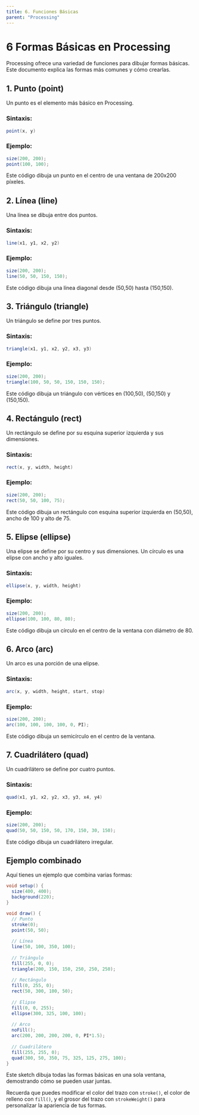 ```yaml
---
title: 6. Funciones Básicas
parent: "Processing"
---
```



# 6 Formas Básicas en Processing

Processing ofrece una variedad de funciones para dibujar formas básicas. Este documento explica las formas más comunes y cómo crearlas.

## 1. Punto (point)

Un punto es el elemento más básico en Processing.

### Sintaxis:
```java
point(x, y)
```

### Ejemplo:
```java
size(200, 200);
point(100, 100);
```

Este código dibuja un punto en el centro de una ventana de 200x200 píxeles.

## 2. Línea (line)

Una línea se dibuja entre dos puntos.

### Sintaxis:
```java
line(x1, y1, x2, y2)
```

### Ejemplo:
```java
size(200, 200);
line(50, 50, 150, 150);
```

Este código dibuja una línea diagonal desde (50,50) hasta (150,150).

## 3. Triángulo (triangle)

Un triángulo se define por tres puntos.

### Sintaxis:
```java
triangle(x1, y1, x2, y2, x3, y3)
```

### Ejemplo:
```java
size(200, 200);
triangle(100, 50, 50, 150, 150, 150);
```

Este código dibuja un triángulo con vértices en (100,50), (50,150) y (150,150).

## 4. Rectángulo (rect)

Un rectángulo se define por su esquina superior izquierda y sus dimensiones.

### Sintaxis:
```java
rect(x, y, width, height)
```

### Ejemplo:
```java
size(200, 200);
rect(50, 50, 100, 75);
```

Este código dibuja un rectángulo con esquina superior izquierda en (50,50), ancho de 100 y alto de 75.

## 5. Elipse (ellipse)

Una elipse se define por su centro y sus dimensiones. Un círculo es una elipse con ancho y alto iguales.

### Sintaxis:
```java
ellipse(x, y, width, height)
```

### Ejemplo:
```java
size(200, 200);
ellipse(100, 100, 80, 80);
```

Este código dibuja un círculo en el centro de la ventana con diámetro de 80.

## 6. Arco (arc)

Un arco es una porción de una elipse.

### Sintaxis:
```java
arc(x, y, width, height, start, stop)
```

### Ejemplo:
```java
size(200, 200);
arc(100, 100, 100, 100, 0, PI);
```

Este código dibuja un semicírculo en el centro de la ventana.

## 7. Cuadrilátero (quad)

Un cuadrilátero se define por cuatro puntos.

### Sintaxis:
```java
quad(x1, y1, x2, y2, x3, y3, x4, y4)
```

### Ejemplo:
```java
size(200, 200);
quad(50, 50, 150, 50, 170, 150, 30, 150);
```

Este código dibuja un cuadrilátero irregular.

## Ejemplo combinado

Aquí tienes un ejemplo que combina varias formas:

```java
void setup() {
  size(400, 400);
  background(220);
}

void draw() {
  // Punto
  stroke(0);
  point(50, 50);
  
  // Línea
  line(50, 100, 350, 100);
  
  // Triángulo
  fill(255, 0, 0);
  triangle(200, 150, 150, 250, 250, 250);
  
  // Rectángulo
  fill(0, 255, 0);
  rect(50, 300, 100, 50);
  
  // Elipse
  fill(0, 0, 255);
  ellipse(300, 325, 100, 100);
  
  // Arco
  noFill();
  arc(200, 200, 200, 200, 0, PI*1.5);
  
  // Cuadrilátero
  fill(255, 255, 0);
  quad(300, 50, 350, 75, 325, 125, 275, 100);
}
```

Este sketch dibuja todas las formas básicas en una sola ventana, demostrando cómo se pueden usar juntas.

Recuerda que puedes modificar el color del trazo con `stroke()`, el color de relleno con `fill()`, y el grosor del trazo con `strokeWeight()` para personalizar la apariencia de tus formas.
